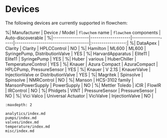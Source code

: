 # Devices

The following devices are currently supported in flowchem:

%| Manufacturer     | Device / Model     | `flowchem` name   | `flowchem`  components              | Auto-discoverable |
%|------------------|--------------------|-------------------|-------------------------------------|:-----------------:|
%| DataApex         | Clarity            | Clarity           | HPLCControl                         |        NO         |
%| Hamilton         | ML600              | ML600             | SyringePump, DistributionValve      |        YES        |
%| HarvardApparatus | Elite11            | Elite11           | SyringePump                         |        YES        |
%| Huber            | various            | HuberChiller      | TemperatureControl                  |        YES        |
%| Knauer           | Azura Compact      | AzuraCompact      | HPLCPump, PressureSensor            |        YES        |
%| Knauer           | V 2.1S             | KnauerValve       | InjectionValve or DistributionValve |        YES        |
%| Magritek         | Spinsolve          | Spinsolve         | NMRControl                          |        NO         |
%| Manson           | HCS-3102 family    | MansonPowerSupply | PowerSupply                         |        NO         |
%| Mettler Toledo   | iCIR               | FlowIR            | IRControl                           |        NO         |
%| Phidgets         | VINT               | PressureSensor    | PressureSensor                      |        NO         |
%| Vici Valco       | Universal Actuator | ViciValve         | InjectionValve                      |        NO         |


```{toctree}
:maxdepth: 2

analytics/index.md
pumps/index.md
valves/index.md
temperature/index.md
misc/index.md

```
